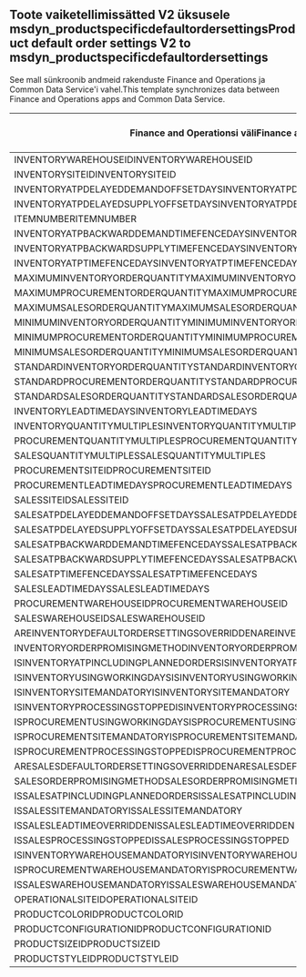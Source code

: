 ## <a name="product-default-order-settings-v2-to-msdyn_productspecificdefaultordersettings"></a><span data-ttu-id="89760-101">Toote vaiketellimissätted V2 üksusele msdyn_productspecificdefaultordersettings</span><span class="sxs-lookup"><span data-stu-id="89760-101">Product default order settings V2 to msdyn_productspecificdefaultordersettings</span></span>

<span data-ttu-id="89760-102">See mall sünkroonib andmeid rakenduste Finance and Operations ja Common Data Service'i vahel.</span><span class="sxs-lookup"><span data-stu-id="89760-102">This template synchronizes data between Finance and Operations apps and Common Data Service.</span></span>

<span data-ttu-id="89760-103">Finance and Operationsi väli</span><span class="sxs-lookup"><span data-stu-id="89760-103">Finance and Operations field</span></span> | <span data-ttu-id="89760-104">Kaardi tüüp</span><span class="sxs-lookup"><span data-stu-id="89760-104">Map type</span></span> | <span data-ttu-id="89760-105">Muu Dynamics 365 väli</span><span class="sxs-lookup"><span data-stu-id="89760-105">Other Dynamics 365 field</span></span> | <span data-ttu-id="89760-106">Vaikeväärtus</span><span class="sxs-lookup"><span data-stu-id="89760-106">Default value</span></span>
---|---|---|---
<span data-ttu-id="89760-107">INVENTORYWAREHOUSEID</span><span class="sxs-lookup"><span data-stu-id="89760-107">INVENTORYWAREHOUSEID</span></span> | = | <span data-ttu-id="89760-108">msdyn_inventorywarehouse.msdyn_warehouseidentifier</span><span class="sxs-lookup"><span data-stu-id="89760-108">msdyn_inventorywarehouse.msdyn_warehouseidentifier</span></span> | 
<span data-ttu-id="89760-109">INVENTORYSITEID</span><span class="sxs-lookup"><span data-stu-id="89760-109">INVENTORYSITEID</span></span> | = | <span data-ttu-id="89760-110">msdyn_inventorysite.msdyn_siteid</span><span class="sxs-lookup"><span data-stu-id="89760-110">msdyn_inventorysite.msdyn_siteid</span></span> | 
<span data-ttu-id="89760-111">INVENTORYATPDELAYEDDEMANDOFFSETDAYS</span><span class="sxs-lookup"><span data-stu-id="89760-111">INVENTORYATPDELAYEDDEMANDOFFSETDAYS</span></span> | = | <span data-ttu-id="89760-112">msdyn_inventoryatpdelayeddemandoffsetdays</span><span class="sxs-lookup"><span data-stu-id="89760-112">msdyn_inventoryatpdelayeddemandoffsetdays</span></span> | 
<span data-ttu-id="89760-113">INVENTORYATPDELAYEDSUPPLYOFFSETDAYS</span><span class="sxs-lookup"><span data-stu-id="89760-113">INVENTORYATPDELAYEDSUPPLYOFFSETDAYS</span></span> | = | <span data-ttu-id="89760-114">msdyn_inventoryatpdelayedsupplyoffsetdays</span><span class="sxs-lookup"><span data-stu-id="89760-114">msdyn_inventoryatpdelayedsupplyoffsetdays</span></span> | 
<span data-ttu-id="89760-115">ITEMNUMBER</span><span class="sxs-lookup"><span data-stu-id="89760-115">ITEMNUMBER</span></span> | = | <span data-ttu-id="89760-116">msdyn_itemnumber.msdyn_itemnumber</span><span class="sxs-lookup"><span data-stu-id="89760-116">msdyn_itemnumber.msdyn_itemnumber</span></span> | 
<span data-ttu-id="89760-117">INVENTORYATPBACKWARDDEMANDTIMEFENCEDAYS</span><span class="sxs-lookup"><span data-stu-id="89760-117">INVENTORYATPBACKWARDDEMANDTIMEFENCEDAYS</span></span> | = | <span data-ttu-id="89760-118">msdyn_inventoryatpbackwarddemandtimefencedays</span><span class="sxs-lookup"><span data-stu-id="89760-118">msdyn_inventoryatpbackwarddemandtimefencedays</span></span> | 
<span data-ttu-id="89760-119">INVENTORYATPBACKWARDSUPPLYTIMEFENCEDAYS</span><span class="sxs-lookup"><span data-stu-id="89760-119">INVENTORYATPBACKWARDSUPPLYTIMEFENCEDAYS</span></span> | = | <span data-ttu-id="89760-120">msdyn_inventoryatpbackwardsupplytimefencedays</span><span class="sxs-lookup"><span data-stu-id="89760-120">msdyn_inventoryatpbackwardsupplytimefencedays</span></span> | 
<span data-ttu-id="89760-121">INVENTORYATPTIMEFENCEDAYS</span><span class="sxs-lookup"><span data-stu-id="89760-121">INVENTORYATPTIMEFENCEDAYS</span></span> | = | <span data-ttu-id="89760-122">msdyn_inventoryatptimefencedays</span><span class="sxs-lookup"><span data-stu-id="89760-122">msdyn_inventoryatptimefencedays</span></span> | 
<span data-ttu-id="89760-123">MAXIMUMINVENTORYORDERQUANTITY</span><span class="sxs-lookup"><span data-stu-id="89760-123">MAXIMUMINVENTORYORDERQUANTITY</span></span> | = | <span data-ttu-id="89760-124">msdyn_maximuminventoryorderquantity</span><span class="sxs-lookup"><span data-stu-id="89760-124">msdyn_maximuminventoryorderquantity</span></span> | 
<span data-ttu-id="89760-125">MAXIMUMPROCUREMENTORDERQUANTITY</span><span class="sxs-lookup"><span data-stu-id="89760-125">MAXIMUMPROCUREMENTORDERQUANTITY</span></span> | = | <span data-ttu-id="89760-126">msdyn_maximumprocurementorderquantity</span><span class="sxs-lookup"><span data-stu-id="89760-126">msdyn_maximumprocurementorderquantity</span></span> | 
<span data-ttu-id="89760-127">MAXIMUMSALESORDERQUANTITY</span><span class="sxs-lookup"><span data-stu-id="89760-127">MAXIMUMSALESORDERQUANTITY</span></span> | = | <span data-ttu-id="89760-128">msdyn_maximumsalesorderquantity</span><span class="sxs-lookup"><span data-stu-id="89760-128">msdyn_maximumsalesorderquantity</span></span> | 
<span data-ttu-id="89760-129">MINIMUMINVENTORYORDERQUANTITY</span><span class="sxs-lookup"><span data-stu-id="89760-129">MINIMUMINVENTORYORDERQUANTITY</span></span> | = | <span data-ttu-id="89760-130">msdyn_minimuminventoryorderquantity</span><span class="sxs-lookup"><span data-stu-id="89760-130">msdyn_minimuminventoryorderquantity</span></span> | 
<span data-ttu-id="89760-131">MINIMUMPROCUREMENTORDERQUANTITY</span><span class="sxs-lookup"><span data-stu-id="89760-131">MINIMUMPROCUREMENTORDERQUANTITY</span></span> | = | <span data-ttu-id="89760-132">msdyn_minimumprocurementorderquantity</span><span class="sxs-lookup"><span data-stu-id="89760-132">msdyn_minimumprocurementorderquantity</span></span> | 
<span data-ttu-id="89760-133">MINIMUMSALESORDERQUANTITY</span><span class="sxs-lookup"><span data-stu-id="89760-133">MINIMUMSALESORDERQUANTITY</span></span> | = | <span data-ttu-id="89760-134">msdyn_minimumsalesorderquantity</span><span class="sxs-lookup"><span data-stu-id="89760-134">msdyn_minimumsalesorderquantity</span></span> | 
<span data-ttu-id="89760-135">STANDARDINVENTORYORDERQUANTITY</span><span class="sxs-lookup"><span data-stu-id="89760-135">STANDARDINVENTORYORDERQUANTITY</span></span> | = | <span data-ttu-id="89760-136">msdyn_standardinventoryorderquantity</span><span class="sxs-lookup"><span data-stu-id="89760-136">msdyn_standardinventoryorderquantity</span></span> | 
<span data-ttu-id="89760-137">STANDARDPROCUREMENTORDERQUANTITY</span><span class="sxs-lookup"><span data-stu-id="89760-137">STANDARDPROCUREMENTORDERQUANTITY</span></span> | = | <span data-ttu-id="89760-138">msdyn_standardprocurementorderquantity</span><span class="sxs-lookup"><span data-stu-id="89760-138">msdyn_standardprocurementorderquantity</span></span> | 
<span data-ttu-id="89760-139">STANDARDSALESORDERQUANTITY</span><span class="sxs-lookup"><span data-stu-id="89760-139">STANDARDSALESORDERQUANTITY</span></span> | = | <span data-ttu-id="89760-140">msdyn_standardsalesorderquantity</span><span class="sxs-lookup"><span data-stu-id="89760-140">msdyn_standardsalesorderquantity</span></span> | 
<span data-ttu-id="89760-141">INVENTORYLEADTIMEDAYS</span><span class="sxs-lookup"><span data-stu-id="89760-141">INVENTORYLEADTIMEDAYS</span></span> | = | <span data-ttu-id="89760-142">msdyn_inventoryleadtimedays</span><span class="sxs-lookup"><span data-stu-id="89760-142">msdyn_inventoryleadtimedays</span></span> | 
<span data-ttu-id="89760-143">INVENTORYQUANTITYMULTIPLES</span><span class="sxs-lookup"><span data-stu-id="89760-143">INVENTORYQUANTITYMULTIPLES</span></span> | = | <span data-ttu-id="89760-144">msdyn_inventoryquantitymultiples</span><span class="sxs-lookup"><span data-stu-id="89760-144">msdyn_inventoryquantitymultiples</span></span> | 
<span data-ttu-id="89760-145">PROCUREMENTQUANTITYMULTIPLES</span><span class="sxs-lookup"><span data-stu-id="89760-145">PROCUREMENTQUANTITYMULTIPLES</span></span> | = | <span data-ttu-id="89760-146">msdyn_procurementquantitymultiples</span><span class="sxs-lookup"><span data-stu-id="89760-146">msdyn_procurementquantitymultiples</span></span> | 
<span data-ttu-id="89760-147">SALESQUANTITYMULTIPLES</span><span class="sxs-lookup"><span data-stu-id="89760-147">SALESQUANTITYMULTIPLES</span></span> | = | <span data-ttu-id="89760-148">msdyn_salesquantitymultiples</span><span class="sxs-lookup"><span data-stu-id="89760-148">msdyn_salesquantitymultiples</span></span> | 
<span data-ttu-id="89760-149">PROCUREMENTSITEID</span><span class="sxs-lookup"><span data-stu-id="89760-149">PROCUREMENTSITEID</span></span> | = | <span data-ttu-id="89760-150">msdyn_procurementsite.msdyn_siteid</span><span class="sxs-lookup"><span data-stu-id="89760-150">msdyn_procurementsite.msdyn_siteid</span></span> | 
<span data-ttu-id="89760-151">PROCUREMENTLEADTIMEDAYS</span><span class="sxs-lookup"><span data-stu-id="89760-151">PROCUREMENTLEADTIMEDAYS</span></span> | = | <span data-ttu-id="89760-152">msdyn_procurementleadtimedays</span><span class="sxs-lookup"><span data-stu-id="89760-152">msdyn_procurementleadtimedays</span></span> | 
<span data-ttu-id="89760-153">SALESSITEID</span><span class="sxs-lookup"><span data-stu-id="89760-153">SALESSITEID</span></span> | = | <span data-ttu-id="89760-154">msdyn_salessite.msdyn_siteid</span><span class="sxs-lookup"><span data-stu-id="89760-154">msdyn_salessite.msdyn_siteid</span></span> | 
<span data-ttu-id="89760-155">SALESATPDELAYEDDEMANDOFFSETDAYS</span><span class="sxs-lookup"><span data-stu-id="89760-155">SALESATPDELAYEDDEMANDOFFSETDAYS</span></span> | = | <span data-ttu-id="89760-156">msdyn_salesatpdelayeddemandoffsetdays</span><span class="sxs-lookup"><span data-stu-id="89760-156">msdyn_salesatpdelayeddemandoffsetdays</span></span> | 
<span data-ttu-id="89760-157">SALESATPDELAYEDSUPPLYOFFSETDAYS</span><span class="sxs-lookup"><span data-stu-id="89760-157">SALESATPDELAYEDSUPPLYOFFSETDAYS</span></span> | = | <span data-ttu-id="89760-158">msdyn_salesatpdelayedsupplyoffsetdays</span><span class="sxs-lookup"><span data-stu-id="89760-158">msdyn_salesatpdelayedsupplyoffsetdays</span></span> | 
<span data-ttu-id="89760-159">SALESATPBACKWARDDEMANDTIMEFENCEDAYS</span><span class="sxs-lookup"><span data-stu-id="89760-159">SALESATPBACKWARDDEMANDTIMEFENCEDAYS</span></span> | = | <span data-ttu-id="89760-160">msdyn_salesatpbackwarddemandtimefencedays</span><span class="sxs-lookup"><span data-stu-id="89760-160">msdyn_salesatpbackwarddemandtimefencedays</span></span> | 
<span data-ttu-id="89760-161">SALESATPBACKWARDSUPPLYTIMEFENCEDAYS</span><span class="sxs-lookup"><span data-stu-id="89760-161">SALESATPBACKWARDSUPPLYTIMEFENCEDAYS</span></span> | = | <span data-ttu-id="89760-162">msdyn_salesatpbackwardsupplytimefencedays</span><span class="sxs-lookup"><span data-stu-id="89760-162">msdyn_salesatpbackwardsupplytimefencedays</span></span> | 
<span data-ttu-id="89760-163">SALESATPTIMEFENCEDAYS</span><span class="sxs-lookup"><span data-stu-id="89760-163">SALESATPTIMEFENCEDAYS</span></span> | = | <span data-ttu-id="89760-164">msdyn_salesatptimefencedays</span><span class="sxs-lookup"><span data-stu-id="89760-164">msdyn_salesatptimefencedays</span></span> | 
<span data-ttu-id="89760-165">SALESLEADTIMEDAYS</span><span class="sxs-lookup"><span data-stu-id="89760-165">SALESLEADTIMEDAYS</span></span> | = | <span data-ttu-id="89760-166">msdyn_salesleadtimedays</span><span class="sxs-lookup"><span data-stu-id="89760-166">msdyn_salesleadtimedays</span></span> | 
<span data-ttu-id="89760-167">PROCUREMENTWAREHOUSEID</span><span class="sxs-lookup"><span data-stu-id="89760-167">PROCUREMENTWAREHOUSEID</span></span> | = | <span data-ttu-id="89760-168">msdyn_procurementwarehouse.msdyn_warehouseidentifier</span><span class="sxs-lookup"><span data-stu-id="89760-168">msdyn_procurementwarehouse.msdyn_warehouseidentifier</span></span> | 
<span data-ttu-id="89760-169">SALESWAREHOUSEID</span><span class="sxs-lookup"><span data-stu-id="89760-169">SALESWAREHOUSEID</span></span> | = | <span data-ttu-id="89760-170">msdyn_saleswarehouse.msdyn_warehouseidentifier</span><span class="sxs-lookup"><span data-stu-id="89760-170">msdyn_saleswarehouse.msdyn_warehouseidentifier</span></span> | 
<span data-ttu-id="89760-171">AREINVENTORYDEFAULTORDERSETTINGSOVERRIDDEN</span><span class="sxs-lookup"><span data-stu-id="89760-171">AREINVENTORYDEFAULTORDERSETTINGSOVERRIDDEN</span></span> | >< | <span data-ttu-id="89760-172">msdyn_areinventoryorderdefaultsoverridden</span><span class="sxs-lookup"><span data-stu-id="89760-172">msdyn_areinventoryorderdefaultsoverridden</span></span> | 
<span data-ttu-id="89760-173">INVENTORYORDERPROMISINGMETHOD</span><span class="sxs-lookup"><span data-stu-id="89760-173">INVENTORYORDERPROMISINGMETHOD</span></span> | >< | <span data-ttu-id="89760-174">msdyn_inventoryorderpromisingmethod</span><span class="sxs-lookup"><span data-stu-id="89760-174">msdyn_inventoryorderpromisingmethod</span></span> | 
<span data-ttu-id="89760-175">ISINVENTORYATPINCLUDINGPLANNEDORDERS</span><span class="sxs-lookup"><span data-stu-id="89760-175">ISINVENTORYATPINCLUDINGPLANNEDORDERS</span></span> | >< | <span data-ttu-id="89760-176">msdyn_isinventoryatpincludingplannedorders</span><span class="sxs-lookup"><span data-stu-id="89760-176">msdyn_isinventoryatpincludingplannedorders</span></span> | 
<span data-ttu-id="89760-177">ISINVENTORYUSINGWORKINGDAYS</span><span class="sxs-lookup"><span data-stu-id="89760-177">ISINVENTORYUSINGWORKINGDAYS</span></span> | >< | <span data-ttu-id="89760-178">msdyn_isinventoryusingworkingdays</span><span class="sxs-lookup"><span data-stu-id="89760-178">msdyn_isinventoryusingworkingdays</span></span> | 
<span data-ttu-id="89760-179">ISINVENTORYSITEMANDATORY</span><span class="sxs-lookup"><span data-stu-id="89760-179">ISINVENTORYSITEMANDATORY</span></span> | >< | <span data-ttu-id="89760-180">msdyn_isinventorysitemandatory</span><span class="sxs-lookup"><span data-stu-id="89760-180">msdyn_isinventorysitemandatory</span></span> | 
<span data-ttu-id="89760-181">ISINVENTORYPROCESSINGSTOPPED</span><span class="sxs-lookup"><span data-stu-id="89760-181">ISINVENTORYPROCESSINGSTOPPED</span></span> | >< | <span data-ttu-id="89760-182">msdyn_isinventoryprocessingstopped</span><span class="sxs-lookup"><span data-stu-id="89760-182">msdyn_isinventoryprocessingstopped</span></span> | 
<span data-ttu-id="89760-183">ISPROCUREMENTUSINGWORKINGDAYS</span><span class="sxs-lookup"><span data-stu-id="89760-183">ISPROCUREMENTUSINGWORKINGDAYS</span></span> | >< | <span data-ttu-id="89760-184">msdyn_isprocurementusingworkingdays</span><span class="sxs-lookup"><span data-stu-id="89760-184">msdyn_isprocurementusingworkingdays</span></span> | 
<span data-ttu-id="89760-185">ISPROCUREMENTSITEMANDATORY</span><span class="sxs-lookup"><span data-stu-id="89760-185">ISPROCUREMENTSITEMANDATORY</span></span> | >< | <span data-ttu-id="89760-186">msdyn_isprocurementsitemandatory</span><span class="sxs-lookup"><span data-stu-id="89760-186">msdyn_isprocurementsitemandatory</span></span> | 
<span data-ttu-id="89760-187">ISPROCUREMENTPROCESSINGSTOPPED</span><span class="sxs-lookup"><span data-stu-id="89760-187">ISPROCUREMENTPROCESSINGSTOPPED</span></span> | >< | <span data-ttu-id="89760-188">msdyn_isprocurementprocessingstopped</span><span class="sxs-lookup"><span data-stu-id="89760-188">msdyn_isprocurementprocessingstopped</span></span> | 
<span data-ttu-id="89760-189">ARESALESDEFAULTORDERSETTINGSOVERRIDDEN</span><span class="sxs-lookup"><span data-stu-id="89760-189">ARESALESDEFAULTORDERSETTINGSOVERRIDDEN</span></span> | >< | <span data-ttu-id="89760-190">msdyn_aresalesorderdefaultsoverridden</span><span class="sxs-lookup"><span data-stu-id="89760-190">msdyn_aresalesorderdefaultsoverridden</span></span> | 
<span data-ttu-id="89760-191">SALESORDERPROMISINGMETHOD</span><span class="sxs-lookup"><span data-stu-id="89760-191">SALESORDERPROMISINGMETHOD</span></span> | >< | <span data-ttu-id="89760-192">msdyn_salesorderpromisingmethod</span><span class="sxs-lookup"><span data-stu-id="89760-192">msdyn_salesorderpromisingmethod</span></span> | 
<span data-ttu-id="89760-193">ISSALESATPINCLUDINGPLANNEDORDERS</span><span class="sxs-lookup"><span data-stu-id="89760-193">ISSALESATPINCLUDINGPLANNEDORDERS</span></span> | >< | <span data-ttu-id="89760-194">msdyn_issalesatpincludingplannedorders</span><span class="sxs-lookup"><span data-stu-id="89760-194">msdyn_issalesatpincludingplannedorders</span></span> | 
<span data-ttu-id="89760-195">ISSALESSITEMANDATORY</span><span class="sxs-lookup"><span data-stu-id="89760-195">ISSALESSITEMANDATORY</span></span> | >< | <span data-ttu-id="89760-196">msdyn_issalessitemandatory</span><span class="sxs-lookup"><span data-stu-id="89760-196">msdyn_issalessitemandatory</span></span> | 
<span data-ttu-id="89760-197">ISSALESLEADTIMEOVERRIDDEN</span><span class="sxs-lookup"><span data-stu-id="89760-197">ISSALESLEADTIMEOVERRIDDEN</span></span> | >< | <span data-ttu-id="89760-198">msdyn_issalesleadtimeoverridden</span><span class="sxs-lookup"><span data-stu-id="89760-198">msdyn_issalesleadtimeoverridden</span></span> | 
<span data-ttu-id="89760-199">ISSALESPROCESSINGSTOPPED</span><span class="sxs-lookup"><span data-stu-id="89760-199">ISSALESPROCESSINGSTOPPED</span></span> | >< | <span data-ttu-id="89760-200">msdyn_issalesprocessingstopped</span><span class="sxs-lookup"><span data-stu-id="89760-200">msdyn_issalesprocessingstopped</span></span> | 
<span data-ttu-id="89760-201">ISINVENTORYWAREHOUSEMANDATORY</span><span class="sxs-lookup"><span data-stu-id="89760-201">ISINVENTORYWAREHOUSEMANDATORY</span></span> | >< | <span data-ttu-id="89760-202">msdyn_isinventorywarehousemandatory</span><span class="sxs-lookup"><span data-stu-id="89760-202">msdyn_isinventorywarehousemandatory</span></span> | 
<span data-ttu-id="89760-203">ISPROCUREMENTWAREHOUSEMANDATORY</span><span class="sxs-lookup"><span data-stu-id="89760-203">ISPROCUREMENTWAREHOUSEMANDATORY</span></span> | >< | <span data-ttu-id="89760-204">msdyn_isprocurementwarehousemandatory</span><span class="sxs-lookup"><span data-stu-id="89760-204">msdyn_isprocurementwarehousemandatory</span></span> | 
<span data-ttu-id="89760-205">ISSALESWAREHOUSEMANDATORY</span><span class="sxs-lookup"><span data-stu-id="89760-205">ISSALESWAREHOUSEMANDATORY</span></span> | >< | <span data-ttu-id="89760-206">msdyn_issaleswarehousemandatory</span><span class="sxs-lookup"><span data-stu-id="89760-206">msdyn_issaleswarehousemandatory</span></span> | 
<span data-ttu-id="89760-207">OPERATIONALSITEID</span><span class="sxs-lookup"><span data-stu-id="89760-207">OPERATIONALSITEID</span></span> | = | <span data-ttu-id="89760-208">msdyn_operationalsite.msdyn_siteid</span><span class="sxs-lookup"><span data-stu-id="89760-208">msdyn_operationalsite.msdyn_siteid</span></span> | 
<span data-ttu-id="89760-209">PRODUCTCOLORID</span><span class="sxs-lookup"><span data-stu-id="89760-209">PRODUCTCOLORID</span></span> | = | <span data-ttu-id="89760-210">msdyn_productcolor.msdyn_productcolorname</span><span class="sxs-lookup"><span data-stu-id="89760-210">msdyn_productcolor.msdyn_productcolorname</span></span> | 
<span data-ttu-id="89760-211">PRODUCTCONFIGURATIONID</span><span class="sxs-lookup"><span data-stu-id="89760-211">PRODUCTCONFIGURATIONID</span></span> | = | <span data-ttu-id="89760-212">msdyn_productconfiguration.msdyn_productconfiguration</span><span class="sxs-lookup"><span data-stu-id="89760-212">msdyn_productconfiguration.msdyn_productconfiguration</span></span> | 
<span data-ttu-id="89760-213">PRODUCTSIZEID</span><span class="sxs-lookup"><span data-stu-id="89760-213">PRODUCTSIZEID</span></span> | = | <span data-ttu-id="89760-214">msdyn_productsize.msdyn_productsize</span><span class="sxs-lookup"><span data-stu-id="89760-214">msdyn_productsize.msdyn_productsize</span></span> | 
<span data-ttu-id="89760-215">PRODUCTSTYLEID</span><span class="sxs-lookup"><span data-stu-id="89760-215">PRODUCTSTYLEID</span></span> | = | <span data-ttu-id="89760-216">msdyn_productstyle.msdyn_productstyle</span><span class="sxs-lookup"><span data-stu-id="89760-216">msdyn_productstyle.msdyn_productstyle</span></span> | 
